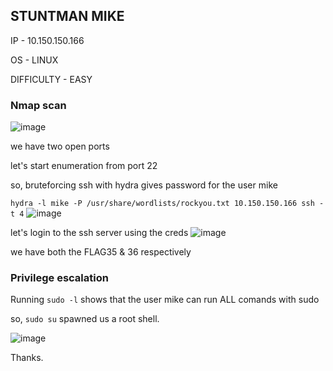 ## STUNTMAN MIKE


IP - 10.150.150.166

OS - LINUX

DIFFICULTY - EASY

### Nmap scan
![image](https://github.com/0xVenus/0xVenus.github.io/assets/97831939/daba7f0d-89a0-4c77-a3de-fde0fa6f2d51)

we have two open ports

let's start enumeration from port 22

so, bruteforcing ssh with hydra gives password for the user mike

```hydra -l mike -P /usr/share/wordlists/rockyou.txt 10.150.150.166 ssh -t 4```
![image](https://github.com/0xVenus/0xVenus.github.io/assets/97831939/1fc3d3b6-0184-44f7-b0fa-7f95d6569c2b)


let's login to the ssh server using the creds
![image](https://github.com/0xVenus/0xVenus.github.io/assets/97831939/7f5a7a4d-92b9-486c-b22b-359e4e45b3ad)

we have both the FLAG35 & 36 respectively

### Privilege escalation

Running ```sudo -l``` shows that the user mike can run ALL comands with sudo

so, ```sudo su``` spawned us a root shell.

![image](https://github.com/0xVenus/0xVenus.github.io/assets/97831939/9a4dbbcf-4997-420f-ad45-97ddb09423a9)



Thanks.

